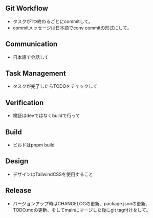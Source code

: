 ## Git Workflow
- タスクが1つ終わるごとにcommitして。
- commitメッセージは日本語でconv commitの形式にして。

## Communication
- 日本語で会話して

## Task Management
- タスクが完了したらTODOをチェックして

## Verification
- 検証はdevではなくbuildで行って

## Build
- ビルドはpnpm build

## Design
- デザインはTailwindCSSを使用すること

## Release
- バージョンアップ時はCHANGELOGの更新、package.jsonの更新、TODO.mdの更新、をしてmainにマージした後にgit tag付けをして。